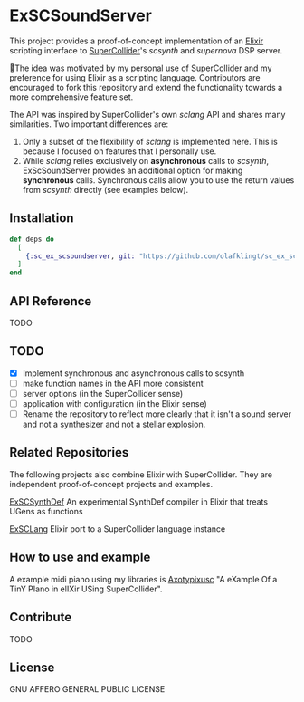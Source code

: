 # ExSCSoundServer

This project provides a proof-of-concept implementation of an [Elixir](https://elixir-lang.org/) scripting interface to [SuperCollider](https://supercollider.github.io/)'s *scsynth* and *supernova* DSP server.

🌴The idea was motivated by my personal use of SuperCollider and my preference for using Elixir as a scripting language. Contributors are encouraged to fork this repository and extend the functionality towards a more comprehensive feature set.

The API was inspired by SuperCollider's own *sclang* API and shares many similarities. Two important differences are:
1. Only a subset of the flexibility of *sclang* is implemented here. This is because I focused on features that I personally use.
2. While *sclang* relies exclusively on **asynchronous** calls to *scsynth*, ExScSoundServer provides an additional option for making **synchronous** calls. Synchronous calls allow you to use the return values from *scsynth* directly (see examples below).


## Installation

```elixir
def deps do
  [
    {:sc_ex_scsoundserver, git: "https://github.com/olafklingt/sc_ex_scsoundserver"}
  ]
end
```

## API Reference

TODO

## TODO

- [x] Implement synchronous and asynchronous calls to scsynth
- [ ] make function names in the API more consistent
- [ ] server options (in the SuperCollider sense)
- [ ] application with configuration (in the Elixir sense)
- [ ] Rename the repository to reflect more clearly that it isn't a sound server and not a synthesizer and not a stellar explosion.

## Related Repositories

The following projects also combine Elixir with SuperCollider. They are independent proof-of-concept projects and examples.

[ExSCSynthDef](https://github.com/olafklingt/sc_ex_synthdef)
An experimental SynthDef compiler in Elixir that treats UGens as functions

[ExSCLang](https://github.com/olafklingt/sc_ex_sclang)
Elixir port to a SuperCollider language instance

## How to use and example

A example midi piano using my libraries is [Axotypixusc](https://github.com/olafklingt/axotypixusc) "A eXample Of a TinY PIano in elIXir USing SuperCollider".


## Contribute

TODO

## License

GNU AFFERO GENERAL PUBLIC LICENSE
